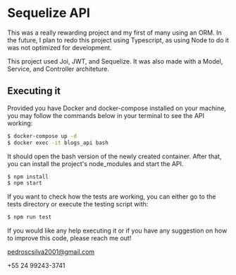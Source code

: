 # Sequelize API

This was a really rewarding project and my first of many using an ORM. In the future, I plan to redo this project using Typescript, as using Node to do it was not optimized for development.

This project used Joi, JWT, and Sequelize. It was also made with a Model, Service, and Controller architeture.

## Executing it

Provided you have Docker and docker-compose installed on your machine, you may follow the commands below in your terminal to see the API working:

```sh
$ docker-compose up -d
$ docker exec -it blogs_api bash
```

It should open the bash version of the newly created container. After that, you can install the project's node_modules and start the API.

```sh
$ npm install
$ npm start
```

If you want to check how the tests are working, you can either go to the tests directory or execute the testing script with:

```sh
$ npm run test
```

If you would like any help executing it or if you have any suggestion on how to improve this code, please reach me out!

pedroscsilva2001@gmail.com 

+55 24 99243-3741
